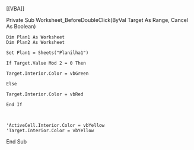 [[VBA]]


Private Sub Worksheet_BeforeDoubleClick(ByVal Target As Range, Cancel As Boolean)

    Dim Plan1 As Worksheet
    Dim Plan2 As Worksheet
    
    Set Plan1 = Sheets("Planilha1")
    
    If Target.Value Mod 2 = 0 Then
    
    Target.Interior.Color = vbGreen
    
    Else
    
    Target.Interior.Color = vbRed
    
    End If
    

    
    'ActiveCell.Interior.Color = vbYellow
    'Target.Interior.Color = vbYellow
    
End Sub
